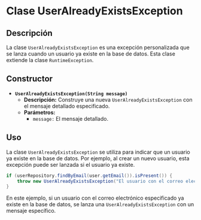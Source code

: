 # Clase UserAlreadyExistsException

## Descripción
La clase `UserAlreadyExistsException` es una excepción personalizada que se lanza cuando un usuario ya existe en la base de datos. Esta clase extiende la clase `RuntimeException`.

## Constructor

- **`UserAlreadyExistsException(String message)`**
    - **Descripción:** Construye una nueva `UserAlreadyExistsException` con el mensaje detallado especificado.
    - **Parámetros:**
        - `message:` El mensaje detallado.

## Uso

La clase `UserAlreadyExistsException` se utiliza para indicar que un usuario ya existe en la base de datos. Por ejemplo, al crear un nuevo usuario, esta excepción puede ser lanzada si el usuario ya existe.

```java
if (userRepository.findByEmail(user.getEmail()).isPresent()) {
    throw new UserAlreadyExistsException("El usuario con el correo electrónico " + user.getEmail() + " ya existe");
}
```

En este ejemplo, si un usuario con el correo electrónico especificado ya existe en la base de datos, se lanza una `UserAlreadyExistsException` con un mensaje específico.

